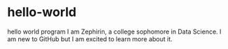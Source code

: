 # hello-world
hello world program
I am Zephirin, a college sophomore in Data Science. I am new to GitHub but I am excited to learn more about it.
